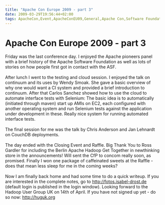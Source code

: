 ```yaml
---
title: "Apache Con Europe 2009 - part 3"
date: 2009-03-29T19:56:44+02:00
tags: ApacheCon,Event,ApacheConEU09,General,Apache Con,Software Foundation,
---
```


# Apache Con Europe 2009 - part 3


Friday was the last conference day. I enjoyed the Apache pioneers panel with a brief history of the Apache Software 
Foundation as well as lots of stories on how people first got in contact with the ASF.<br><br>After lunch I went to the 
testing and cloud session. I enjoyed the talk on continuum and its uses by Wendy Smoak. She gave a basic overview of 
why one would want a CI system and provided a brief introduction to continuum. After that Carlos Sanchez showed how to 
use the cloud to automate interface tests with Selenium: The basic idea is to automatically (initiated through maven) 
start up AMIs on EC2, each configured with another operating system and run Selenium tests against the application 
under development in these. Really nice system for running automated interface tests.<br><br>The final session for me 
was the talk by Chris Anderson and Jan Lehnardt on CouchDB deployments.<br><br>The day ended with the Closing Event and 
Raffle. Big Thank You to Ross Gardler for including the Berlin Apache Hadoop Get Together in newthinking store in the 
announcements! Will sent the CfP to concom really soon, as promised. Finally I won one package of caffeinated sweets at 
the Raffle - does that mean less sleep for me in the coming weeks?<br><br>Now I am finally back home and had some time 
to do a quick writeup. If you are interested in the complete notes, go to http://fotos.isabel-drost.de (default login 
is published in the login window). Looking forward to the Hadoop User Group UK on 14th of April. If you have not signed 
up yet - do so now: http://huguk.org
